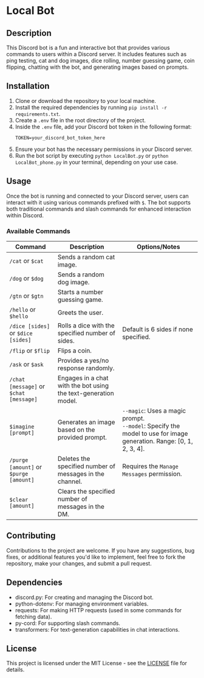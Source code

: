 # Local Bot

## Description
This Discord bot is a fun and interactive bot that provides various commands to users within a Discord server. It includes features such as ping testing, cat and dog images, dice rolling, number guessing game, coin flipping, chatting with the bot, and generating images based on prompts.

## Installation
1. Clone or download the repository to your local machine.
2. Install the required dependencies by running `pip install -r requirements.txt`.
3. Create a `.env` file in the root directory of the project.
4. Inside the `.env` file, add your Discord bot token in the following format:
    ```
    TOKEN=your_discord_bot_token_here
    ```
5. Ensure your bot has the necessary permissions in your Discord server.
6. Run the bot script by executing `python LocalBot.py` or `python LocalBot_phone.py` in your terminal, depending on your use case.

## Usage
Once the bot is running and connected to your Discord server, users can interact with it using various commands prefixed with `$`. The bot supports both traditional commands and slash commands for enhanced interaction within Discord.

### Available Commands

| Command                                    | Description                                                     | Options/Notes                                                                                                        |
| ------------------------------------------ | --------------------------------------------------------------- | -------------------------------------------------------------------------------------------------------------------- |
| `/cat` or `$cat`                           | Sends a random cat image.                                       |                                                                                                                      |
| `/dog` or `$dog`                           | Sends a random dog image.                                       |                                                                                                                      |
| `/gtn` or `$gtn`                           | Starts a number guessing game.                                  |                                                                                                                      |
| `/hello` or `$hello`                       | Greets the user.                                                |                                                                                                                      |
| `/dice [sides]` or `$dice [sides]`         | Rolls a dice with the specified number of sides.                | Default is 6 sides if none specified.                                                                                |
| `/flip` or `$flip`                         | Flips a coin.                                                   |                                                                                                                      |
| `/ask` or `$ask`                           | Provides a yes/no response randomly.                            |                                                                                                                      |
| `/chat [message]` or `$chat [message]`     | Engages in a chat with the bot using the text-generation model. |                                                                                                                      |
| `$imagine [prompt]` | Generates an image based on the provided prompt.                | `--magic`: Uses a magic prompt.<br>`--model`: Specify the model to use for image generation. Range: [0, 1, 2, 3, 4]. |
| `/purge [amount]` or `$purge [amount]`     | Deletes the specified number of messages in the channel.        | Requires the `Manage Messages` permission.                                                                           |
| `$clear [amount]`     | Clears the specified number of messages in the DM.              |                                                                                                                      |

## Contributing
Contributions to the project are welcome. If you have any suggestions, bug fixes, or additional features you'd like to implement, feel free to fork the repository, make your changes, and submit a pull request.

## Dependencies
- discord.py: For creating and managing the Discord bot.
- python-dotenv: For managing environment variables.
- requests: For making HTTP requests (used in some commands for fetching data).
- py-cord: For supporting slash commands.
- transformers: For text-generation capabilities in chat interactions.

## License
This project is licensed under the MIT License - see the [LICENSE](LICENSE) file for details.